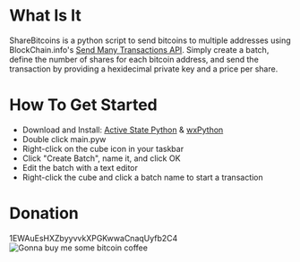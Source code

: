 What Is It
==========

ShareBitcoins is a python script to send bitcoins to multiple addresses using BlockChain.info's [Send Many Transactions API](http://blockchain.info/api/api_send). Simply create a batch, define the number of shares for each bitcoin address, and send the transaction by providing a hexidecimal private key and a price per share.


How To Get Started
==================

-	Download and Install: [Active State Python](http://www.activestate.com/activepython/downloads) & [wxPython](http://www.wxpython.org/download.php#stable)
-	Double click main.pyw
-	Right-click on the cube icon in your taskbar
-	Click "Create Batch", name it, and click OK
-	Edit the batch with a text editor
-	Right-click the cube and click a batch name to start a transaction


Donation
========
1EWAuEsHXZbyyvvkXPGKwwaCnaqUyfb2C4
![Gonna buy me some bitcoin coffee](http://imgur.com/fkQlt.png)